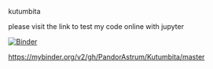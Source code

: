 kutumbita

please visit the link to test my code online with jupyter

[![Binder](https://mybinder.org/badge.svg)](https://mybinder.org/v2/gh/PandorAstrum/Kutumbita/master)

https://mybinder.org/v2/gh/PandorAstrum/Kutumbita/master